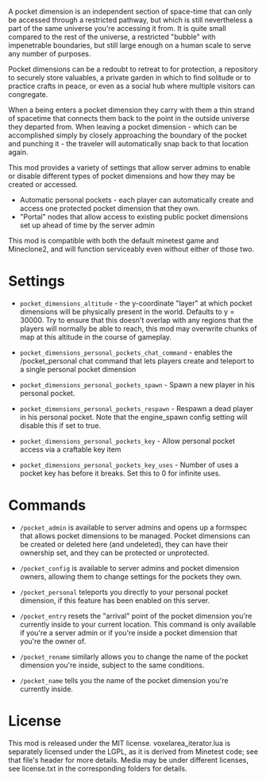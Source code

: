 A pocket dimension is an independent section of space-time that can only be accessed through a restricted pathway, but which is still nevertheless a part of the same universe you're accessing it from. It is quite small compared to the rest of the universe, a restricted "bubble" with impenetrable boundaries, but still large enough on a human scale to serve any number of purposes.

Pocket dimensions can be a redoubt to retreat to for protection, a repository to securely store valuables, a private garden in which to find solitude or to practice crafts in peace, or even as a social hub where multiple visitors can congregate.

When a being enters a pocket dimension they carry with them a thin strand of spacetime that connects them back to the point in the outside universe they departed from. When leaving a pocket dimension - which can be accomplished simply by closely approaching the boundary of the pocket and punching it - the traveler will automatically snap back to that location again.

This mod provides a variety of settings that allow server admins to enable or disable different types of pocket dimensions and how they may be created or accessed.

* Automatic personal pockets - each player can automatically create and access one protected pocket dimension that they own.
* "Portal" nodes that allow access to existing public pocket dimensions set up ahead of time by the server admin

This mod is compatible with both the default minetest game and Mineclone2, and will function serviceably even without either of those two.

# Settings

* ``pocket_dimensions_altitude`` - the y-coordinate "layer" at which pocket dimensions will be physically present in the world. Defaults to y = 30000. Try to ensure that this doesn't overlap with any regions that the players will normally be able to reach, this mod may overwrite chunks of map at this altitude in the course of gameplay.

* ``pocket_dimensions_personal_pockets_chat_command`` - enables the /pocket_personal chat command that lets players create and teleport to a single personal pocket dimension

* ``pocket_dimensions_personal_pockets_spawn`` - Spawn a new player in his personal pocket.

* ``pocket_dimensions_personal_pockets_respawn`` - Respawn a dead player in his personal pocket. Note that the engine_spawn config setting will disable this if set to true.

* ``pocket_dimensions_personal_pockets_key`` - Allow personal pocket access via a craftable key item

* ``pocket_dimensions_personal_pockets_key_uses`` - Number of uses a pocket key has before it breaks. Set this to 0 for infinite uses.

# Commands

* ``/pocket_admin`` is available to server admins and opens up a formspec that allows pocket dimensions to be managed. Pocket dimensions can be created or deleted here (and undeleted), they can have their ownership set, and they can be protected or unprotected.

* ``/pocket_config`` is available to server admins and pocket dimension owners, allowing them to change settings for the pockets they own.

* ``/pocket_personal`` teleports you directly to your personal pocket dimension, if this feature has been enabled on this server.

* ``/pocket_entry`` resets the "arrival" point of the pocket dimension you're currently inside to your current location. This command is only available if you're a server admin or if you're inside a pocket dimension that you're the owner of.

* ``/pocket_rename`` similarly allows you to change the name of the pocket dimension you're inside, subject to the same conditions.

* ``/pocket_name`` tells you the name of the pocket dimension you're currently inside.

# License

This mod is released under the MIT license. voxelarea_iterator.lua is separately licensed under the LGPL, as it is derived from Minetest code; see that file's header for more details. Media may be under different licenses, see license.txt in the corresponding folders for details.